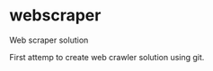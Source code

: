 webscraper
==========

Web scraper solution

First attemp to create web crawler solution using git.
